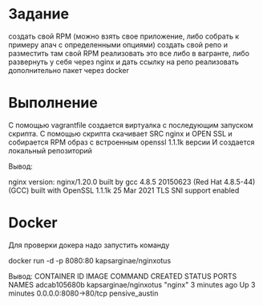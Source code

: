 # Задание

создать свой RPM (можно взять свое приложение, либо собрать к примеру апач с определенными опциями)
создать свой репо и разместить там свой RPM реализовать это все либо в вагранте, либо развернуть у себя через nginx и дать ссылку на репо
реализовать дополнительно пакет через docker

# Выполнение

С помощью vagrantfile создается виртуалка с последующим запуском скрипта.
С помощью скрипта скачивает SRC nginx и OPEN SSL и собирается RPM образ с встроенным openssl 1.1.1k версии
И создается локальный репозиторий 


Вывод:

nginx version: nginx/1.20.0
built by gcc 4.8.5 20150623 (Red Hat 4.8.5-44) (GCC)
built with OpenSSL 1.1.1k  25 Mar 2021
TLS SNI support enabled


# Docker

Для проверки докера надо запустить команду 

docker run -d -p 8080:80 kapsarginae/nginxotus

Вывод: 
CONTAINER ID        IMAGE                   COMMAND             CREATED             STATUS              PORTS                  NAMES
adcab105680b        kapsarginae/nginxotus   "nginx"             3 minutes ago       Up 3 minutes        0.0.0.0:8080->80/tcp   pensive_austin 
